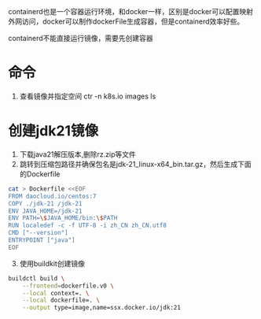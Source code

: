 containerd也是一个容器运行环境，和docker一样，区别是docker可以配置映射外网访问，docker可以制作dockerFile生成容器，但是containerd效率好些。

containerd不能直接运行镜像，需要先创建容器

# 命令
1. 查看镜像并指定空间
ctr -n k8s.io images ls


# 创建jdk21镜像
1. 下载java21解压版本,删除rz.zip等文件
2. 跳转到压缩包路径并确保包名是jdk-21_linux-x64_bin.tar.gz，然后生成下面的Dockerfile
```sh
cat > Dockerfile <<EOF
FROM daocloud.io/centos:7
COPY ./jdk-21 /jdk-21
ENV JAVA_HOME=/jdk-21
ENV PATH=\$JAVA_HOME/bin:\$PATH
RUN localedef -c -f UTF-8 -i zh_CN zh_CN.utf8
CMD ["--version"]
ENTRYPOINT ["java"]
EOF
```
3. 使用buildkit创建镜像
```sh
buildctl build \
	--frontend=dockerfile.v0 \
	--local context=. \
	--local dockerfile=. \
	--output type=image,name=ssx.docker.io/jdk:21
```